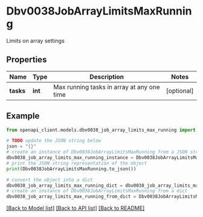 # Dbv0038JobArrayLimitsMaxRunning

Limits on array settings

## Properties

Name | Type | Description | Notes
------------ | ------------- | ------------- | -------------
**tasks** | **int** | Max running tasks in array at any one time | [optional] 

## Example

```python
from openapi_client.models.dbv0038_job_array_limits_max_running import Dbv0038JobArrayLimitsMaxRunning

# TODO update the JSON string below
json = "{}"
# create an instance of Dbv0038JobArrayLimitsMaxRunning from a JSON string
dbv0038_job_array_limits_max_running_instance = Dbv0038JobArrayLimitsMaxRunning.from_json(json)
# print the JSON string representation of the object
print(Dbv0038JobArrayLimitsMaxRunning.to_json())

# convert the object into a dict
dbv0038_job_array_limits_max_running_dict = dbv0038_job_array_limits_max_running_instance.to_dict()
# create an instance of Dbv0038JobArrayLimitsMaxRunning from a dict
dbv0038_job_array_limits_max_running_from_dict = Dbv0038JobArrayLimitsMaxRunning.from_dict(dbv0038_job_array_limits_max_running_dict)
```
[[Back to Model list]](../README.md#documentation-for-models) [[Back to API list]](../README.md#documentation-for-api-endpoints) [[Back to README]](../README.md)


